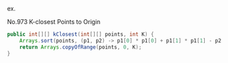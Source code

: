 ex.

No.973 K-closest Points to Origin

```java
public int[][] kClosest(int[][] points, int K) {
    Arrays.sort(points, (p1, p2) -> p1[0] * p1[0] + p1[1] * p1[1] - p2[0] * p2[0] - p2[1] * p2[1]);
    return Arrays.copyOfRange(points, 0, K);
}
```
